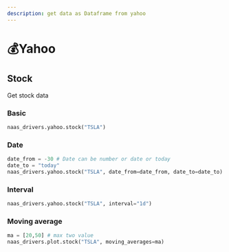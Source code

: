 ```yaml
---
description: get data as Dataframe from yahoo
---
```


# 💰Yahoo

## Stock

Get stock data

### Basic

```python
naas_drivers.yahoo.stock("TSLA")
```

### Date

```python
date_from = -30 # Date can be number or date or today
date_to = "today"
naas_drivers.yahoo.stock("TSLA", date_from=date_from, date_to=date_to)
```

### Interval

```python
naas_drivers.yahoo.stock("TSLA", interval="1d")
```

### Moving average

```python
ma = [20,50] # max two value
naas_drivers.plot.stock("TSLA", moving_averages=ma)
```

